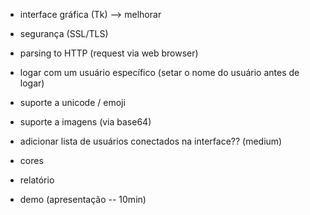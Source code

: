 - interface gráfica (Tk) --> melhorar
- segurança (SSL/TLS)
- parsing to HTTP (request via web browser)
- logar com um usuário específico (setar o nome do usuário antes de logar)
- suporte a unicode / emoji
- suporte a imagens (via base64)
- adicionar lista de usuários conectados na interface?? (medium)
- cores

- relatório
- demo (apresentação -- 10min)
